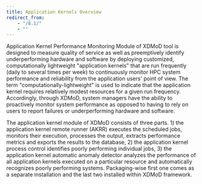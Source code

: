 ```yaml
---
title: Application Kernels Overview
redirect_from:
    - "/8.1/"
    - ""
---
```


Application Kernel Performance Monitoring Module of XDMoD tool is
designed to measure quality of service as well as preemptively identify
underperforming hardware and software by deploying customized,
computationally lightweight "application kernels" that are run
frequently (daily to several times per week) to continuously monitor HPC
system performance and reliability from the application users' point of
view. The term "computationally-lightweight" is used to indicate that
the application kernel requires relatively modest resources for a given
run frequency. Accordingly, through XDMoD, system managers have the
ability to proactively monitor system performance as opposed to having
to rely on users to report failures or underperforming hardware and
software.

The application kernel module of XDMoD consists of three parts. 1) the
application kernel remote runner (AKRR) executes the scheduled jobs,
monitors their execution, processes the output, extracts performance
metrics and exports the results to the database, 2) the application
kernel process control identifies poorly performing individual jobs, 3)
the application kernel automatic anomaly detector analyzes the
performance of all application kernels executed on a particular resource
and automatically recognizes poorly performing systems. Packaging-wise
first one comes as a separate installation and the last two installed
within XDMoD framework.
